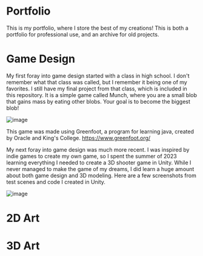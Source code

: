 # Portfolio
This is my portfolio, where I store the best of my creations! This is both a portfolio for professional use, and an archive for old projects.

# Game Design

My first foray into game design started with a class in high school. I don't remember what that class was called, but I remember it being one of my favorites. I still have my final project from that class, which is included in this repository. It is a simple game called Munch, where you are a small blob that gains mass by eating other blobs. Your goal is to become the biggest blob!

![image](https://github.com/vhshelton/Portfolio/assets/90403647/8b08f2d0-2d12-4659-bad6-1b89347447f9)

This game was made using Greenfoot, a program for learning java, created by Oracle and King's College.
https://www.greenfoot.org/

My next foray into game design was much more recent. I was inspired by indie games to create my own game, so I spent the summer of 2023 learning everything I needed to create a 3D shooter game in Unity. While I never managed to make the game of my dreams, I did learn a huge amount about both game design and 3D modeling. Here are a few screenshots from test scenes and code I created in Unity.

![image](https://github.com/vhshelton/Portfolio/assets/90403647/644d17d5-c273-46e6-8fe0-ae0275234d80)


# 2D Art

# 3D Art
